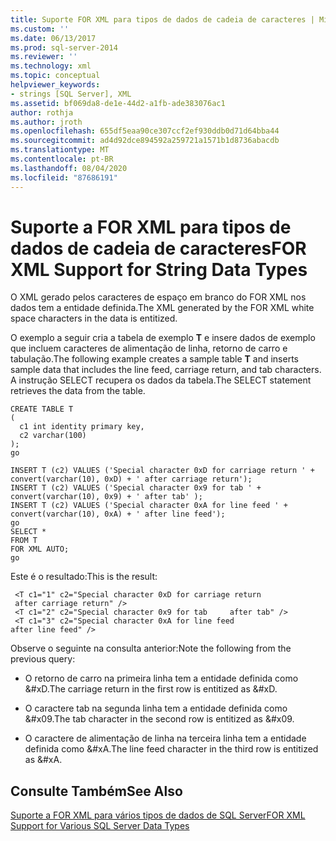 ```yaml
---
title: Suporte FOR XML para tipos de dados de cadeia de caracteres | Microsoft Docs
ms.custom: ''
ms.date: 06/13/2017
ms.prod: sql-server-2014
ms.reviewer: ''
ms.technology: xml
ms.topic: conceptual
helpviewer_keywords:
- strings [SQL Server], XML
ms.assetid: bf069da8-de1e-44d2-a1fb-ade383076ac1
author: rothja
ms.author: jroth
ms.openlocfilehash: 655df5eaa90ce307ccf2ef930ddb0d71d64bba44
ms.sourcegitcommit: ad4d92dce894592a259721a1571b1d8736abacdb
ms.translationtype: MT
ms.contentlocale: pt-BR
ms.lasthandoff: 08/04/2020
ms.locfileid: "87686191"
---
```

# <a name="for-xml-support-for-string-data-types"></a><span data-ttu-id="334d3-102">Suporte a FOR XML para tipos de dados de cadeia de caracteres</span><span class="sxs-lookup"><span data-stu-id="334d3-102">FOR XML Support for String Data Types</span></span>
  <span data-ttu-id="334d3-103">O XML gerado pelos caracteres de espaço em branco do FOR XML nos dados tem a entidade definida.</span><span class="sxs-lookup"><span data-stu-id="334d3-103">The XML generated by the FOR XML white space characters in the data is entitized.</span></span>  
  
 <span data-ttu-id="334d3-104">O exemplo a seguir cria a tabela de exemplo **T** e insere dados de exemplo que incluem caracteres de alimentação de linha, retorno de carro e tabulação.</span><span class="sxs-lookup"><span data-stu-id="334d3-104">The following example creates a sample table **T** and inserts sample data that includes the line feed, carriage return, and tab characters.</span></span> <span data-ttu-id="334d3-105">A instrução SELECT recupera os dados da tabela.</span><span class="sxs-lookup"><span data-stu-id="334d3-105">The SELECT statement retrieves the data from the table.</span></span>  
  
```  
CREATE TABLE T  
(  
  c1 int identity primary key,  
  c2 varchar(100)  
);  
go  
  
INSERT T (c2) VALUES ('Special character 0xD for carriage return ' + convert(varchar(10), 0xD) + ' after carriage return');  
INSERT T (c2) VALUES ('Special character 0x9 for tab ' + convert(varchar(10), 0x9) + ' after tab' );  
INSERT T (c2) VALUES ('Special character 0xA for line feed ' + convert(varchar(10), 0xA) + ' after line feed');  
go  
SELECT *   
FROM T  
FOR XML AUTO;  
go  
```  
  
 <span data-ttu-id="334d3-106">Este é o resultado:</span><span class="sxs-lookup"><span data-stu-id="334d3-106">This is the result:</span></span>  
  
```  
 <T c1="1" c2="Special character 0xD for carriage return   
 after carriage return" />  
 <T c1="2" c2="Special character 0x9 for tab     after tab" />  
 <T c1="3" c2="Special character 0xA for line feed   
after line feed" />  
```  
  
 <span data-ttu-id="334d3-107">Observe o seguinte na consulta anterior:</span><span class="sxs-lookup"><span data-stu-id="334d3-107">Note the following from the previous query:</span></span>  
  
-   <span data-ttu-id="334d3-108">O retorno de carro na primeira linha tem a entidade definida como &#xD.</span><span class="sxs-lookup"><span data-stu-id="334d3-108">The carriage return in the first row is entitized as &#xD.</span></span>  
  
-   <span data-ttu-id="334d3-109">O caractere tab na segunda linha tem a entidade definida como &#x09.</span><span class="sxs-lookup"><span data-stu-id="334d3-109">The tab character in the second row is entitized as &#x09.</span></span>  
  
-   <span data-ttu-id="334d3-110">O caractere de alimentação de linha na terceira linha tem a entidade definida como &#xA.</span><span class="sxs-lookup"><span data-stu-id="334d3-110">The line feed character in the third row is entitized as &#xA.</span></span>  
  
## <a name="see-also"></a><span data-ttu-id="334d3-111">Consulte Também</span><span class="sxs-lookup"><span data-stu-id="334d3-111">See Also</span></span>  
 [<span data-ttu-id="334d3-112">Suporte a FOR XML para vários tipos de dados de SQL Server</span><span class="sxs-lookup"><span data-stu-id="334d3-112">FOR XML Support for Various SQL Server Data Types</span></span>](for-xml-support-for-various-sql-server-data-types.md)  
  
  
